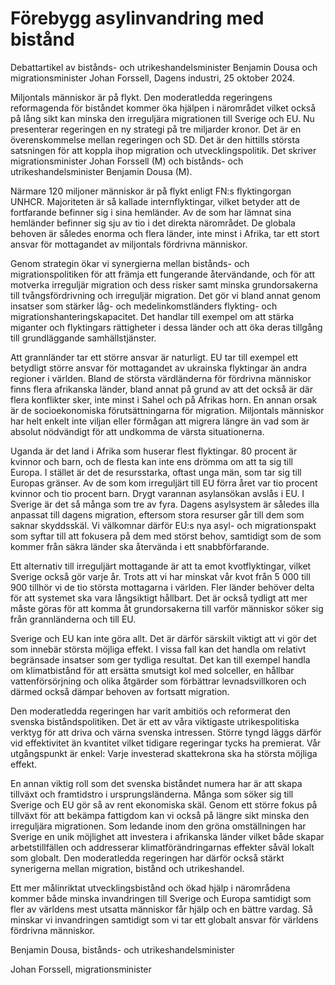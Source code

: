 # Förebygg asylinvandring med bistånd

Debattartikel av bistånds- och utrikeshandelsminister Benjamin Dousa och migrationsminister Johan Forssell, Dagens industri, 25 oktober 2024.

Miljontals människor är på flykt. Den moderatledda regeringens reformagenda för biståndet kommer öka hjälpen i närområdet vilket också på lång sikt kan minska den irreguljära migrationen till Sverige och EU. Nu presenterar regeringen en ny strategi på tre miljarder kronor. Det är en överenskommelse mellan regeringen och SD. Det är den hittills största satsningen för att koppla ihop migration och utvecklingspolitik. Det skriver migrationsminister Johan Forssell (M) och bistånds- och utrikeshandelsminister Benjamin Dousa (M).

Närmare 120 miljoner människor är på flykt enligt FN:s flyktingorgan UNHCR. Majoriteten är så kallade internflyktingar, vilket betyder att de fortfarande befinner sig i sina hemländer. Av de som har lämnat sina hemländer befinner sig sju av tio i det direkta närområdet. De globala behoven är således enorma och flera länder, inte minst i Afrika, tar ett stort ansvar för mottagandet av miljontals fördrivna människor.

Genom strategin ökar vi synergierna mellan bistånds- och migrationspolitiken för att främja ett fungerande återvändande, och för att motverka irreguljär migration och dess risker samt minska grundorsakerna till tvångsfördrivning och irreguljär migration. Det gör vi bland annat genom insatser som stärker låg- och medelinkomstländers flykting- och migrationshanteringskapacitet. Det handlar till exempel om att stärka miganter och flyktingars rättigheter i dessa länder och att öka deras tillgång till grundläggande samhällstjänster.

Att grannländer tar ett större ansvar är naturligt. EU tar till exempel ett betydligt större ansvar för mottagandet av ukrainska flyktingar än andra regioner i världen. Bland de största värdländerna för fördrivna människor finns flera afrikanska länder, bland annat på grund av att det också är där flera konflikter sker, inte minst i Sahel och på Afrikas horn. En annan orsak är de socioekonomiska förutsättningarna för migration. Miljontals människor har helt enkelt inte viljan eller förmågan att migrera längre än vad som är absolut nödvändigt för att undkomma de värsta situationerna.

Uganda är det land i Afrika som huserar flest flyktingar. 80 procent är kvinnor och barn, och de flesta kan inte ens drömma om att ta sig till Europa. I stället är det de resursstarka, oftast unga män, som tar sig till Europas gränser. Av de som kom irreguljärt till EU förra året var tio procent kvinnor och tio procent barn. Drygt varannan asylansökan avslås i EU. I Sverige är det så många som tre av fyra. Dagens asylsystem är således illa anpassat till dagens migration, eftersom stora resurser går till dem som saknar skyddsskäl. Vi välkomnar därför EU:s nya asyl- och migrationspakt som syftar till att fokusera på dem med störst behov, samtidigt som de som kommer från säkra länder ska återvända i ett snabbförfarande.

Ett alternativ till irreguljärt mottagande är att ta emot kvotflyktingar, vilket Sverige också gör varje år. Trots att vi har minskat vår kvot från 5 000 till 900 tillhör vi de tio största mottagarna i världen. Fler länder behöver delta för att systemet ska vara långsiktigt hållbart. Det är också tydligt att mer måste göras för att komma åt grundorsakerna till varför människor söker sig från grannländerna och till EU.

Sverige och EU kan inte göra allt. Det är därför särskilt viktigt att vi gör det som innebär största möjliga effekt. I vissa fall kan det handla om relativt begränsade insatser som ger tydliga resultat. Det kan till exempel handla om klimatbistånd för att ersätta smutsigt kol med solceller, en hållbar vattenförsörjning och olika åtgärder som förbättrar levnadsvillkoren och därmed också dämpar behoven av fortsatt migration.

Den moderatledda regeringen har varit ambitiös och reformerat den svenska biståndspolitiken. Det är ett av våra viktigaste utrikespolitiska verktyg för att driva och värna svenska intressen. Större tyngd läggs därför vid effektivitet än kvantitet vilket tidigare regeringar tycks ha premierat. Vår utgångspunkt är enkel: Varje investerad skattekrona ska ha största möjliga effekt.

En annan viktig roll som det svenska biståndet numera har är att skapa tillväxt och framtidstro i ursprungsländerna. Många som söker sig till Sverige och EU gör så av rent ekonomiska skäl. Genom ett större fokus på tillväxt för att bekämpa fattigdom kan vi också på längre sikt minska den irreguljära migrationen. Som ledande inom den gröna omställningen har Sverige en unik möjlighet att investera i afrikanska länder vilket både skapar arbetstillfällen och addresserar klimatförändringarnas effekter såväl lokalt som globalt. Den moderatledda regeringen har därför också stärkt synerigerna mellan migration, bistånd och utrikeshandel.

Ett mer målinriktat utvecklingsbistånd och ökad hjälp i närområdena kommer både minska invandringen till Sverige och Europa samtidigt som fler av världens mest utsatta människor får hjälp och en bättre vardag. Så minskar vi invandringen samtidigt som vi tar ett globalt ansvar för världens fördrivna människor.

Benjamin Dousa, bistånds- och utrikeshandelsminister

Johan Forssell, migrationsminister
